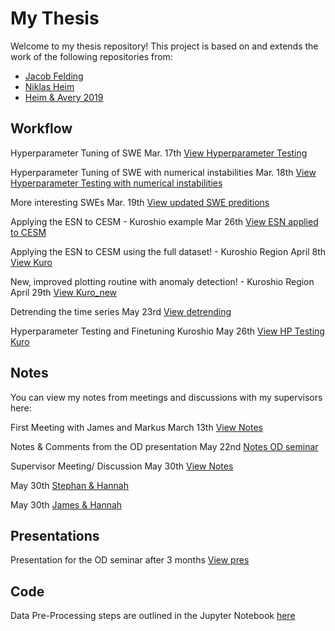 # My Thesis

Welcome to my thesis repository! This project is based on and extends the work of the following repositories from:

- [Jacob Felding](https://github.com/jfelding/esn/tree/master)
- [Niklas Heim](https://github.com/nmheim/esn)
- [Heim & Avery 2019](https://github.com/nmheim/torsk/tree/master)

  
## Workflow

Hyperparameter Tuning of SWE Mar. 17th  [View Hyperparameter Testing](docs/Hyperparameter_Tuning_SWE.md)

Hyperparameter Tuning of SWE with numerical instabilities Mar. 18th [View Hyperparameter Testing with numerical instabilities](docs/HP_Update_num_instabilities.md)

More interesting SWEs Mar. 19th [View updated SWE preditions](docs/HP_w_updated_SWE.md)

Applying the ESN to CESM - Kuroshio example Mar 26th [View ESN applied to CESM](docs/Applying_ESN_to_CESM.md)

Applying the ESN to CESM using the full dataset! - Kuroshio Region April 8th [View Kuro](docs/Kuro.md)

New, improved plotting routine with anomaly detection! - Kuroshio Region April 29th [View Kuro_new](docs/kuro_new.md)

Detrending the time series May 23rd [View detrending](docs/detrend.md)

Hyperparameter Testing and Finetuning Kuroshio May 26th [View HP Testing Kuro](docs/Hyperparameter_Tuning_Kuro.md)


## Notes

You can view my notes from meetings and discussions with my supervisors here: 

First Meeting with James and Markus March 13th [View Notes](docs/13032025.md)

Notes & Comments from the OD presentation May 22nd [Notes OD seminar](docs/OD_meeting_notes.pdf) 

Supervisor Meeting/ Discussion May 30th [View Notes](docs/Supervisor_Meeting_May_30th.pdf)

May 30th [Stephan & Hannah](docs/May_30th_Stephan_Hannah.pdf)

May 30th [James & Hannah](docs/May_30th_James_Hannah.pdf)


## Presentations

Presentation for the OD seminar after 3 months [View pres](docs/Spatial_Echo_State_Networks_for_Oceanographic_Data_Analysis.pdf)


## Code

Data Pre-Processing steps are outlined in the Jupyter Notebook [here](code/Data_Preprocessing)
